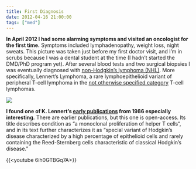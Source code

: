 ```yaml
---
title: First Diagnosis
date: 2012-04-16 21:00:00
tags: ["med"]
---
```




**In April 2012 I had some alarming symptoms and visited an oncologist for the first time.** Symptoms included lymphadenopathy, weight loss, night sweats. This picture was taken just before my first doctor visit, and I’m in scrubs because I was a dental student at the time (I hadn’t started the DMD/PhD program yet). After several blood tests and two surgical biopsies I was eventually diagnosed with [non-Hodgkin’s lymphoma (NHL)](https://g.co/kgs/yBJEYd). More specifically, Lennert’s Lymphoma, a rare lymphoepithelioid variant of peripheral T-cell lymphoma in the [not otherwise specified category](https://en.wikipedia.org/wiki/Peripheral_T-cell_lymphoma_not_otherwise_specified) T-cell lymphomas.

<div class="text-center img-border">

![](https://swharden.com/static/2012/04/16/visit1.jpg)

</div>

**I found one of K. Lennert’s [early publications](http://www.bloodjournal.org/content/bloodjournal/68/3/663.full.pdf) from 1986 especially interesting.** There are earlier publications, but this one is open-access. Its title describes condition as “a monoclonal proliferation of helper T cells“, and in its text further characterizes it as “special variant of Hodgkin’s disease characterized by a high percentage of epithelioid cells and rarely containing the Reed-Sternberg cells characteristic of classical Hodgkin’s disease.”

{{<youtube 6ih0GTBGq7A>}}